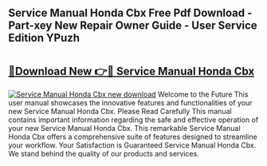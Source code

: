 ## Service Manual Honda Cbx Free Pdf Download - Part-xey New Repair Owner Guide - User Service Edition YPuzh

# <h2><a href="http://bc50418.oget.top/?id=Service+Manual+Honda+Cbx">🔗Download New 👉🔴 Service Manual Honda Cbx</a></h2>

[![Service Manual Honda Cbx new download](https://i.imgur.com/5g1atiW.png)](http://bc50418.oget.top/?id=Service+Manual+Honda+Cbx)
Welcome to the Future This user manual showcases the innovative features and functionalities of your new Service Manual Honda Cbx. Please Read Carefully This manual contains important information regarding the safe and effective operation of your new Service Manual Honda Cbx. This remarkable Service Manual Honda Cbx offers a comprehensive suite of features designed to streamline your workflow. Your Satisfaction is Guaranteed Service Manual Honda Cbx. We stand behind the quality of our products and services.
